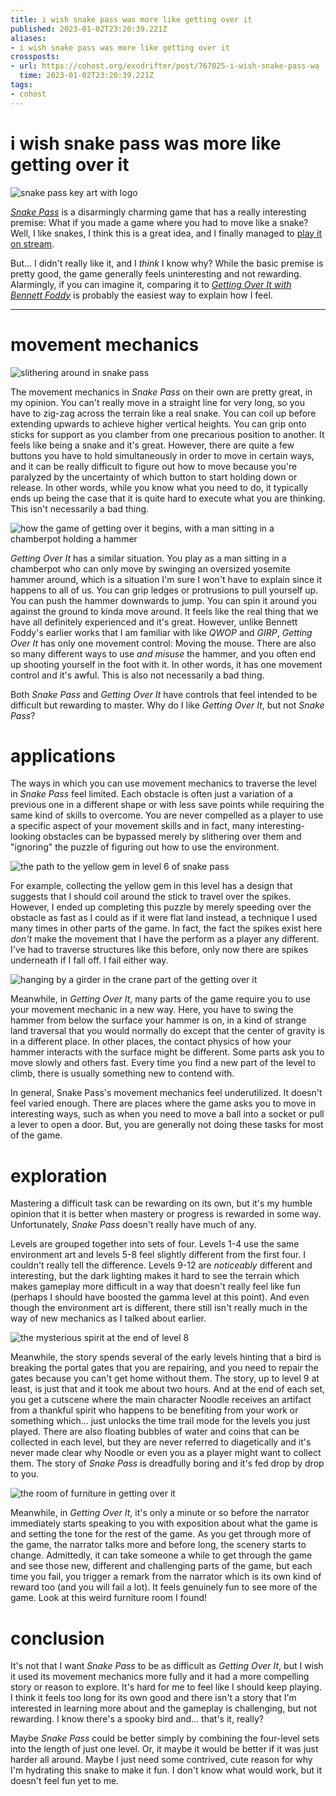 ```yaml
---
title: i wish snake pass was more like getting over it
published: 2023-01-02T23:20:39.221Z
aliases:
- i wish snake pass was more like getting over it
crossposts:
- url: https://cohost.org/exodrifter/post/767025-i-wish-snake-pass-wa
  time: 2023-01-02T23:20:39.221Z
tags:
- cohost
---
```


# i wish snake pass was more like getting over it

![snake pass key art with logo](20230102_snake-pass-key-art-with-logo.jpg)

[_Snake Pass_](https://en.wikipedia.org/wiki/Snake_Pass_(video_game)) is a disarmingly charming game that has a really interesting premise: What if you made a game where you had to move like a snake? Well, I like snakes, I think this is a great idea, and I finally managed to [play it on stream](https://vods.exodrifter.space/2023/01/01/1809).

But... I didn't really like it, and I _think_ I know why? While the basic premise is pretty good, the game generally feels uninteresting and not rewarding. Alarmingly, if you can imagine it, comparing it to [_Getting Over It with Bennett Foddy_](https://en.wikipedia.org/wiki/Getting_Over_It_with_Bennett_Foddy) is probably the easiest way to explain how I feel.

---

# movement mechanics

![slithering around in snake pass](20230102-snake-pass-slither.png)

The movement mechanics in _Snake Pass_ on their own are pretty great, in my opinion. You can't really move in a straight line for very long, so you have to zig-zag across the terrain like a real snake. You can coil up before extending upwards to achieve higher vertical heights. You can grip onto sticks for support as you clamber from one precarious position to another. It feels like being a snake and it's great. However, there are quite a few buttons you have to hold simultaneously in order to move in certain ways, and it can be really difficult to figure out how to move because you're paralyzed by the uncertainty of which button to start holding down or release. In other words, while you know what you need to do, it typically ends up being the case that it is quite hard to execute what you are thinking. This isn't necessarily a bad thing.

![how the game of getting over it begins, with a man sitting in a chamberpot holding a hammer](20230102-getting-over-it-beginning.png)

_Getting Over It_ has a similar situation. You play as a man sitting in a chamberpot who can only move by swinging an oversized yosemite hammer around, which is a situation I'm sure I won't have to explain since it happens to all of us. You can grip ledges or protrusions to pull yourself up. You can push the hammer downwards to jump. You can spin it around you against the ground to kinda move around. It feels like the real thing that we have all definitely experienced and it's great. However, unlike Bennett Foddy's earlier works that I am familiar with like _QWOP_ and _GIRP_, _Getting Over It_ has only one movement control: Moving the mouse. There are also so many different ways to use _and misuse_ the hammer, and you often end up shooting yourself in the foot with it. In other words, it has one movement control and it's awful. This is also not necessarily a bad thing.

Both _Snake Pass_ and _Getting Over It_ have controls that feel intended to be difficult but rewarding to master. Why do I like _Getting Over It_, but not _Snake Pass_?

# applications

The ways in which you can use movement mechanics to traverse the level in _Snake Pass_ feel limited. Each obstacle is often just a variation of a previous one in a different shape or with less save points while requiring the same kind of skills to overcome. You are never compelled as a player to use a specific aspect of your movement skills and in fact, many interesting-looking obstacles can be bypassed merely by slithering over them and "ignoring" the puzzle of figuring out how to use the environment.

![the path to the yellow gem in level 6 of snake pass](20230102-snake-pass-simple.png)

For example, collecting the yellow gem in this level has a design that suggests that I should coil around the stick to travel over the spikes. However, I ended up completing this puzzle by merely speeding over the obstacle as fast as I could as if it were flat land instead, a technique I used many times in other parts of the game. In fact, the fact the spikes exist here _don't_ make the movement that I have the perform as a player any different. I've had to traverse structures like this before, only now there are spikes underneath if I fall off. I fail either way.

![hanging by a girder in the crane part of the getting over it](20230102-getting-over-it.png)

Meanwhile, in _Getting Over It_, many parts of the game require you to use your movement mechanic in a new way. Here, you have to swing the hammer from below the surface your hammer is on, in a kind of strange land traversal that you would normally do except that the center of gravity is in a different place. In other places, the contact physics of how your hammer interacts with the surface might be different. Some parts ask you to move slowly and others fast. Every time you find a new part of the level to climb, there is usually something new to contend with.

In general, Snake Pass's movement mechanics feel underutilized. It doesn't feel varied enough. There are places where the game asks you to move in interesting ways, such as when you need to move a ball into a socket or pull a lever to open a door. But, you are generally not doing these tasks for most of the game.

# exploration

Mastering a difficult task can be rewarding on its own, but it's my humble opinion that it is better when mastery or progress is rewarded in some way. Unfortunately, _Snake Pass_ doesn't really have much of any.

Levels are grouped together into sets of four. Levels 1-4 use the same environment art and levels 5-8 feel slightly different from the first four. I couldn't really tell the difference. Levels 9-12 are _noticeably_ different and interesting, but the dark lighting makes it hard to see the terrain which makes gameplay more difficult in a way that doesn't really feel like fun (perhaps I should have boosted the gamma level at this point). And even though the environment art is different, there still isn't really much in the way of new mechanics as I talked about earlier.

![the mysterious spirit at the end of level 8](20230102-snake-pass-story.png)

Meanwhile, the story spends several of the early levels hinting that a bird is breaking the portal gates that you are repairing, and you need to repair the gates because you can't get home without them. The story, up to level 9 at least, is just that and it took me about two hours. And at the end of each set, you get a cutscene where the main character Noodle receives an artifact from a thankful spirit who happens to be benefiting from your work or something which... just unlocks the time trail mode for the levels you just played. There are also floating bubbles of water and coins that can be collected in each level, but they are never referred to diagetically and it's never made clear why Noodle or even you as a player might want to collect them. The story of _Snake Pass_ is dreadfully boring and it's fed drop by drop to you.

![the room of furniture in getting over it](20230102-getting-over-it-orange.png)

Meanwhile, in _Getting Over It_, it's only a minute or so before the narrator immediately starts speaking to you with exposition about what the game is and setting the tone for the rest of the game. As you get through more of the game, the narrator talks more and before long, the scenery starts to change. Admittedly, it can take someone a while to get through the game and see those new, different and challenging parts of the game, but each time you fail, you trigger a remark from the narrator which is its own kind of reward too (and you will fail a lot). It feels genuinely fun to see more of the game. Look at this weird furniture room I found!

# conclusion

It's not that I want _Snake Pass_ to be as difficult as _Getting Over It_, but I wish it used its movement mechanics more fully and it had a more compelling story or reason to explore. It's hard for me to feel like I should keep playing. I think it feels too long for its own good and there isn't a story that I'm interested in learning more about and the gameplay is challenging, but not rewarding. I know there's a spooky bird and... that's it, really?

Maybe _Snake Pass_ could be better simply by combining the four-level sets into the length of just one level. Or, it maybe it would be better if it was just harder all around. Maybe I just need some contrived, cute reason for why I'm hydrating this snake to make it fun. I don't know what would work, but it doesn't feel fun yet to me.
